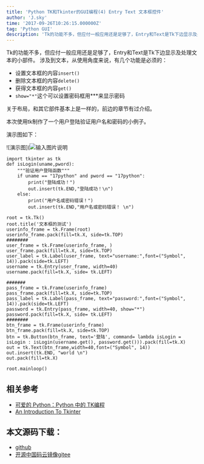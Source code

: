 ```yaml
---
title: 'Python TK和Tkinter的GUI编程(4) Entry Text 文本框控件'
author: 'J.sky'
time: '2017-09-26T10:26:15.000000Z'
tag: 'Python GUI'
description: 'Tk的功能不多，但应付一般应用还是足够了，Entry和Text是Tk下边显示及处理文本的小部件。'
---
```


Tk的功能不多，但应付一般应用还是足够了，Entry和Text是Tk下边显示及处理文本的小部件。
涉及到文本，从使用角度来说，有几个功能是必须的：

+ 设置文本框的内容`insert()`
+ 删除文本框的内容`delete()`
+ 获得文本框的内容`get()`
+ `show="*"`这个可以设置密码框用***来显示密码

关于布局，和其它部件基本上是一样的，前边的章节有过介绍。

本次使用tk制作了一个用户登陆验证用户名和密码的小例子。

演示图如下：

![演示图](![输入图片说明](https://suiyan.cc/assets/images/media/upload/2017/09/Snip20170926_4.png)

    import tkinter as tk
    def isLogin(uname,pword):
        """验证用户登陆函数"""
        if uname == "17python" and pword == "17python":
            print("登陆成功！")
            out.insert(tk.END,"登陆成功！\n")
        else:
            print("用户名或密码错误！")
            out.insert(tk.END,"用户名或密码错误！ \n")
    
    root = tk.Tk()
    root.title('文本框的测试')
    userinfo_frame = tk.Frame(root)
    userinfo_frame.pack(fill=tk.X, side=tk.TOP)
    ########
    user_frame = tk.Frame(userinfo_frame, )
    user_frame.pack(fill=tk.X, side=tk.TOP)
    user_label = tk.Label(user_frame, text="username:",font=("Symbol", 14)).pack(side=tk.LEFT)
    username = tk.Entry(user_frame, width=40)
    username.pack(fill=tk.X, side= tk.LEFT)
    
    #######
    pass_frame = tk.Frame(userinfo_frame)
    pass_frame.pack(fill=tk.X, side=tk.TOP)
    pass_label = tk.Label(pass_frame, text="password:",font=("Symbol", 14)).pack(side=tk.LEFT)
    password = tk.Entry(pass_frame, width=40, show="*")
    password.pack(fill=tk.X, side= tk.LEFT)
    ########
    btn_frame = tk.Frame(userinfo_frame)
    btn_frame.pack(fill=tk.X, side=tk.TOP)
    btn = tk.Button(btn_frame, text='登陆', command= lambda isLogin = isLogin : isLogin(username.get(), password.get())).pack(fill=tk.X)
    out = tk.Text(btn_frame,width=40,font=("Symbol", 14))
    out.insert(tk.END, "world \n")
    out.pack(fill=tk.X)
    
    root.mainloop()


## 相关参考

+ [可爱的 Python：Python 中的 TK编程](https://www.ibm.com/developerworks/cn/linux/sdk/python/charm-12/index.html)
+ [An Introduction To Tkinter](http://effbot.org/tkinterbook/tkinter-index.htm)

## 本文源码下载：

+ [github](https://github.com/bosichong/17python.com/tree/master/gui)
+ [开源中国码云镜像gitee](https://gitee.com/J_Sky/17python.com/tree/master/gui)